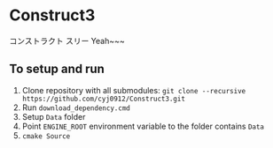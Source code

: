 # Construct3
コンストラクト スリー Yeah~~~

## To setup and run
1. Clone repository with all submodules: `git clone --recursive https://github.com/cyj0912/Construct3.git`
2. Run `download_dependency.cmd`
3. Setup `Data` folder
4. Point `ENGINE_ROOT` environment variable to the folder contains `Data`
5. `cmake Source`
